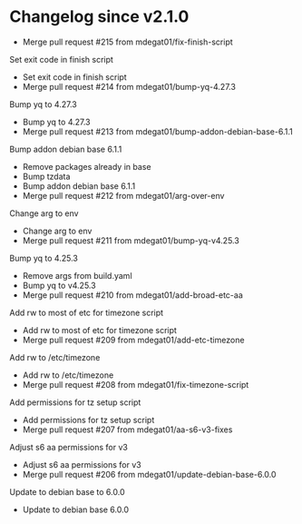 # Changelog since v2.1.0
- Merge pull request #215 from mdegat01/fix-finish-script

Set exit code in finish script 
- Set exit code in finish script 
- Merge pull request #214 from mdegat01/bump-yq-4.27.3

Bump yq to 4.27.3 
- Bump yq to 4.27.3 
- Merge pull request #213 from mdegat01/bump-addon-debian-base-6.1.1

Bump addon debian base 6.1.1 
- Remove packages already in base 
- Bump tzdata 
- Bump addon debian base 6.1.1 
- Merge pull request #212 from mdegat01/arg-over-env

Change arg to env 
- Change arg to env 
- Merge pull request #211 from mdegat01/bump-yq-v4.25.3

Bump yq to 4.25.3 
- Remove args from build.yaml 
- Bump yq to v4.25.3 
- Merge pull request #210 from mdegat01/add-broad-etc-aa

Add rw to most of etc for timezone script 
- Add rw to most of etc for timezone script 
- Merge pull request #209 from mdegat01/add-etc-timezone

Add rw to /etc/timezone 
- Add rw to /etc/timezone 
- Merge pull request #208 from mdegat01/fix-timezone-script

Add permissions for tz setup script 
- Add permissions for tz setup script 
- Merge pull request #207 from mdegat01/aa-s6-v3-fixes

Adjust s6 aa permissions for v3 
- Adjust s6 aa permissions for v3 
- Merge pull request #206 from mdegat01/update-debian-base-6.0.0

Update to debian base to 6.0.0 
- Update to debian base 6.0.0 
